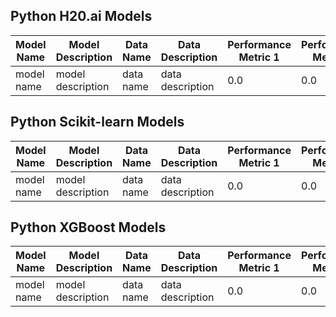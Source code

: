 ## Python H20.ai Models
Model Name | Model Description | Data Name | Data Description | Performance Metric 1 | Performance Metric 2
--- | --- | --- | --- | --- | ---
model name | model description | data name | data description | 0.0 | 0.0

## Python Scikit-learn Models
Model Name | Model Description | Data Name | Data Description | Performance Metric 1 | Performance Metric 2
--- | --- | --- | --- | --- | ---
model name | model description | data name | data description | 0.0 | 0.0

## Python XGBoost Models
Model Name | Model Description | Data Name | Data Description | Performance Metric 1 | Performance Metric 2
--- | --- | --- | --- | --- | ---
model name | model description | data name | data description | 0.0 | 0.0

